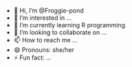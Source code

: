 - 👋 Hi, I’m @Froggie-pond
- 👀 I’m interested in ...
- 🌱 I’m currently learning R programming
- 💞️ I’m looking to collaborate on ...
- 📫 How to reach me ...
- 😄 Pronouns: she/her
- ⚡ Fun fact: ...

<!---
Froggie-pond/Froggie-pond is a ✨ special ✨ repository because its `README.md` (this file) appears on your GitHub profile.
You can click the Preview link to take a look at your changes.
--->
